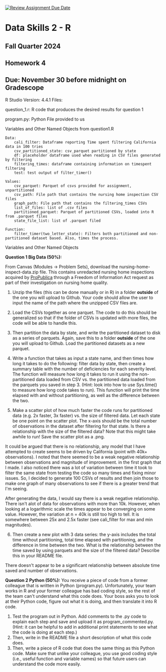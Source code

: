 [![Review Assignment Due Date](https://classroom.github.com/assets/deadline-readme-button-22041afd0340ce965d47ae6ef1cefeee28c7c493a6346c4f15d667ab976d596c.svg)](https://classroom.github.com/a/buLEa3MS)
# Data Skills 2 - R
## Fall Quarter 2024

## Homework 4
## Due: November 30 before midnight on Gradescope

R Studio Version: 4.4.1
Files:

question_1.r: R code that produces the desired results for question 1

program.py: Python File provided to us

Variables and Other Named Objects from question1.R

	Data:
		cali_filter: Dataframe reporting Time spent filtering California data in 100 tries
		csv_partitioned_state: csv_parquet partitioned by state
		df: placeholder dataframe used when reading in CSV files generated by filtering
		filtering_times: dataframe containing information on timespent filtering
		test: test output of filter_timer()
		
	Values:
		csv_parquet: Parquet of csvs provided for assignment, unpartitioned
		csv_path: File path that contains the nursing home inspection CSV files
		graph_path: File path that contains the filtering_times CSVs
		list_of_files: list of .csv files
		partitioned_parquet: Parquet of partitioned CSVs, loaded into R from .parquet files
		state_file_list: list of .parquet filed
	
	Function: 
		filter_timer(two_letter_state): Filters both partitioned and non-partitioned dataset based. Also, times the process.

Variables and Other Named Objects 

__Question 1 Big Data (50%):__

From Canvas (Modules -> Problem Sets), download the nursing-home-inspect-data.zip file. This contains unredacted nursing home inspections acquired by [ProPublica](https://projects.propublica.org/nursing-homes/) through a Freedom of Information Act request as part of their investigation on nursing home quality.

1. Unzip the files (this can be done manually or in R) in a folder __outside__ of the one you will upload to Github. Your code should allow the user to input the name of the path where the unzipped CSV files are.
2. Load the CSVs together as one parquet. The code to do this should be generalized so that if the folder of CSVs is updated with more files, the code will be able to handle this. 
3. Then partition the data by state, and write the partitioned dataset to disk as a series of parquets. Again, save this to a folder  __outside__ of the one you will upload to Github. Load the partitioned datasets as a new parquet.
4. Write a function that takes as input a state name, and then times how long it takes to do the following: filter data by state, then create a summary table with the number of deficiencies for each severity level. The function will measure how long it takes to run it using the non-partitioned data loaded from CSV vs. the partitioned data loaded from the parquets you saved in step 3. (Hint: look into how to use Sys.time() to measure how long code takes to run). This function will print the time elapsed with and without partitioning, as well as the difference between the two.

5. Make a scatter plot of how much faster the code runs for partitioned data (e.g. 2x faster, 3x faster) vs. the size of filtered data. Let each state be one point on the scatter plot. The x-axis should be the total number of observations in the dataset after filtering for that state. Is there a relationship with the size of the filtered data? Note that this might take awhile to run! Save the scatter plot as a .png. 

It could be argued that there is no relationship, any model that I have attempted to create seems to be driven by California (point with 40k+ observations). I noted that there seemed to be a weak negative relationship between observations and magnitude of improvement. in the first graph that I made. I also noticed there was a lot of variation between time it took to filter the same state from testing the code so many times and fixing minor issues. So, I decided to generate 100 CSVs of results and then join those to make one graph of many observations to see if there is a greater trend that I'm seeing. 

After generating the data, I would say there is a weak negative relationship. There isn't alot of data for observations with more than 10k. However, when looking at a logarithmic scale the times appear to be converging on some value. However, the variation at n = 40k is still too high to tell. It is somewhere between 25x and 2.5x faster (see cali_filter for max and min magnitudes). 


6. Then create a new plot with 3 data series: the y-axis includes the total time without partitioning, total time elapsed with partitioning, and the difference in time between the two.  What is the relationship between the time saved by using parquets and the size of the filtered data? Describe this in your README file.

There doesn't appear to be a significant relationship between absolute time saved and number of observations. 


__Question 2 Python (50%):__ 
You receive a piece of code from a former colleague that is written in Python (program.py). Unfortunately, your team works in R and your former colleague has bad coding style, so the rest of the team can't understand what this code does. Your boss asks you to look at their Python code, figure out what it is doing, and then translate it into R code. 
1. Test the program out in Python. Add comments to the .py code to explain each step and save and upload it as program_commented.py. (Hint: it can be helpful to add in additional print statements to see what the code is doing at each step.)
2. Then, write in the README file a short description of what this code does.
3. Then, write a piece of R code that does the same thing as this Python code. Make sure that unlike your colleague, you use good coding style (i.e., useful function and variable names) so that future users can understand the code more easily.
